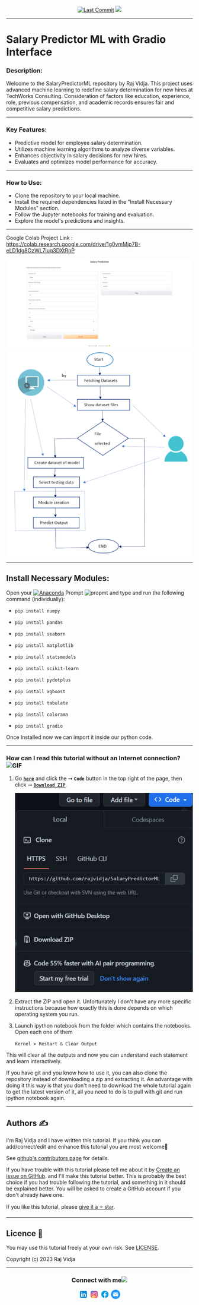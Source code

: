 <p align="center"> 
<a href="https://github.com/rajvidja"><img src="https://img.shields.io/static/v1?logo=github&label=maintainer&message=Raj_Vidja&color=ff3300" alt="Last Commit"/></a> 
<a href="https://hits.seeyoufarm.com"><img src="https://hits.seeyoufarm.com/api/count/incr/badge.svg?url=https%3A%2F%2Fgithub.com%2Frajvidja%2FSalaryPredictorML%2F&count_bg=%231775B6&title_bg=%23555555&icon=python.svg&icon_color=%23E7E7E7&title=hits&edge_flat=false"/></a>
</p> 

---

# Salary Predictor ML with Gradio Interface
### Description:
Welcome to the SalaryPredictorML repository by Raj Vidja. This project uses advanced machine learning to redefine salary determination for new hires at TechWorks Consulting. Consideration of factors like education, experience, role, previous compensation, and academic records ensures fair and competitive salary predictions.

---

### Key Features:
- Predictive model for employee salary determination.
- Utilizes machine learning algorithms to analyze diverse variables.
- Enhances objectivity in salary decisions for new hires.
- Evaluates and optimizes model performance for accuracy.
---
### How to Use: 
- Clone the repository to your local machine.
- Install the required dependencies listed in the "Install Necessary Modules" section.
- Follow the Jupyter notebooks for training and evaluation.
- Explore the model's predictions and insights.
---

Google Colab Project Link : https://colab.research.google.com/drive/1g0vmMjp7B-eLD1dg8OzWL7luq3DXtRnP

<div style="text-align:center">
    <img src="https://github.com/rajvidja/SalaryPredictorML/blob/84d3e9f5a228f6c9240823148bb2f946b4910e0c/Screenshot%202023-11-22%20224438.png" alt="Image 1">
</div>

<div style="text-align:center">
    <img src="https://github.com/rajvidja/SalaryPredictorML/blob/8f880eec106d6f0ff69513e0150a4a79b5b4fc54/Flow%20chart.png" alt="Image 2">
</div>

---


## Install Necessary Modules:

Open your [![Anaconda](https://img.shields.io/badge/Anaconda-342B029.svg?&style=flate&logo=anaconda&logoColor=white)](https://www.anaconda.com/products/individual) Prompt <img alt="propmt" src="https://img.shields.io/badge/-__-000000?style=flat-square&logo=Plex&logoColor=white"> and type and run the following command (individually):

-     pip install numpy
  
-     pip install pandas
  
-     pip install seaborn
    
-     pip install matplotlib
    
-     pip install statsmodels
    
-     pip install scikit-learn
   
-     pip install pydotplus
   
-     pip install xgboost
    
-     pip install tabulate
    
-     pip install colorama
   
-     pip install gradio

Once Installed now we can import it inside our python code.

---

### How can I read this tutorial without an Internet connection? <img alt="GIF" src="https://github.com/TheDudeThatCode/TheDudeThatCode/blob/master/Assets/hmm.gif" width="20vw" />


1. Go [**`here`**](https://github.com/rajvidja/SalaryPredictorML) and click the ➞ **`Code`** button in the top right of the page, then click ➞ [**`Download ZIP`**](https://github.com/rajvidja/SalaryPredictorML/archive/refs/heads/main.zip).

    ![Download ZIP](https://github.com/rajvidja/SalaryPredictorML/blob/ecbde83929d08c93dfccdbd9693d1f13fe7594c7/share.png)

2. Extract the ZIP and open it. Unfortunately I don't have any more specific instructions because how exactly this is done depends on which operating system you run.
    
3. Launch ipython notebook from the folder which contains the notebooks. Open each one of them
  
    `Kernel > Restart & Clear Output`
    
This will clear all the outputs and now you can understand each statement and learn interactively.

If you have git and you know how to use it, you can also clone the repository instead of downloading a zip and extracting it. An advantage with doing it this way is that you don't need to download the whole tutorial again to get the latest version of it, all you need to do is to pull with git and run ipython notebook again.

---

## Authors ✍️

I'm Raj Vidja and I have written this tutorial. If you think you can add/correct/edit and enhance this tutorial you are most welcome🙏

See [github's contributors page](https://github.com/rajvidja/SalaryPredictorML/graphs/contributors) for details.

If you have trouble with this tutorial please tell me about it by [Create an issue on GitHub](https://github.com/rajvidja/SalaryPredictorML/issues/new). and I'll make this tutorial better. This is probably the best choice if you had trouble following the tutorial, and something in it should be explained better. You will be asked to create a GitHub account if you don't already have one.

If you like this tutorial, please [give it a ⭐ star](https://github.com/rajvidja/SalaryPredictorML).

---

## Licence 📜

You may use this tutorial freely at your own risk. See [LICENSE](https://github.com/rajvidja/SalaryPredictorML/blob/fc109e935cf9717e178c15a3986c62bda9b1cbb6/LICENSE).

Copyright (c) 2023 Raj Vidja

---

<div align="center">
<h3> Connect with me<a href="https://gifyu.com/image/Zy2f"><img src="https://github.com/milaan9/milaan9/blob/main/Handshake.gif" width="50px"></a>
</h3> 
<p align="center">
    <a href="https://www.linkedin.com/in/raj-vidja-23b64822b/" target="_blank"><img alt="LinkedIn" width="25px" src="https://github.com/rajvidja/Icons/blob/main/icons8-linkedin-48.png"></a>
    <a href="https://www.instagram.com/_rajvidja" target="_blank"><img alt="Instagram" width="25px" src="https://github.com/rajvidja/Icons/blob/main/icons8-instagram.svg"></a>
    <a href="https://www.facebook.com/rajvidja01" target="_blank"><img alt="Facebook" width="25px" src="https://github.com/rajvidja/Icons/blob/main/icons8-facebook-48.png"></a>
    <a href="vidjaraj1@gmail.com" target="_blank"><img alt="Gmail" width="25px" src="https://github.com/rajvidja/Icons/blob/main/mail.png"></a> 
</p> 
